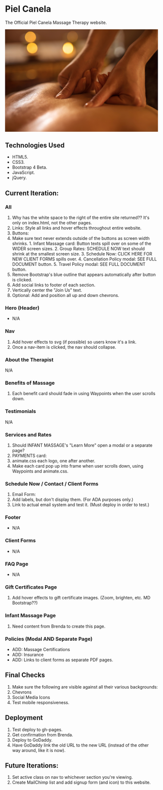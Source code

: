 # Piel Canela

The Official Piel Canela Massage Therapy website.

![Piel Canela Massage Therapy](https://github.com/toddcf/pielcanela/blob/master/assets/img/hands-large.jpg "Piel Canela Massage Therapy")

## Technologies Used

- HTML5.
- CSS3.
- Bootstrap 4 Beta.
- JavaScript.
- jQuery.

## Current Iteration:

### All

1. Why has the white space to the right of the entire site returned?? It's only on index.html, not the other pages.
2. Links: Style all links and hover effects throughout entire website.
3. Buttons:
  1. Make sure text never extends outside of the buttons as screen width shrinks.
    1. Infant Massage card: Button texts spill over on some of the WIDER screen sizes.
    2. Group Rates: SCHEDULE NOW text should shrink at the smallest screen size.
    3. Schedule Now: CLICK HERE FOR NEW CLIENT FORMS spills over.
    4. Cancellation Policy modal: SEE FULL DOCUMENT button.
    5. Travel Policy modal: SEE FULL DOCUMENT button.
  2. Remove Bootstrap's blue outline that appears automatically after button is clicked.
4. Add social links to footer of each section.
  1. Vertically center the "Join Us" text.
5. Optional: Add and position all up and down chevrons.

### Hero (Header)

- N/A

### Nav

1. Add hover effects to svg (if possible) so users know it's a link.
2. Once a nav-item is clicked, the nav should collapse.

### About the Therapist

N/A

### Benefits of Massage

1. Each benefit card should fade in using Waypoints when the user scrolls down.

### Testimonials

N/A

### Services and Rates

1. Should INFANT MASSAGE's "Learn More" open a modal or a separate page?
2. PAYMENTS card:
  1. animate.css each logo, one after another.
3. Make each card pop up into frame when user scrolls down, using Waypoints and animate.css.


### Schedule Now / Contact / Client Forms

1. Email Form:
  1. Add labels, but don't display them. (For ADA purposes only.)
  2. Link to actual email system and test it. (Must deploy in order to test.)

### Footer

- N/A

### Client Forms

- N/A

### FAQ Page

- N/A

### Gift Certificates Page

1. Add hover effects to gift certificate images. (Zoom, brighten, etc. MD Bootstrap??)

### Infant Massage Page

1. Need content from Brenda to create this page.

### Policies (Modal AND Separate Page)
  
- ADD: Massage Certifications
- ADD: Insurance
- ADD: Links to client forms as separate PDF pages.

## Final Checks

1. Make sure the following are visible against all their various backgrounds:
  1. Chevrons
  2. Social Media Icons
2. Test mobile responsiveness.

## Deployment

1. Test deploy to gh-pages.
2. Get confirmation from Brenda.
3. Deploy to GoDaddy.
4. Have GoDaddy link the old URL to the new URL (instead of the other way around, like it is now).

## Future Iterations:

1. Set active class on nav to whichever section you're viewing.
2. Create MailChimp list and add signup form (and icon) to this website.